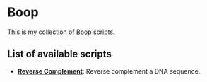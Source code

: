# Boop

This is my collection of [Boop](https://github.com/zoeyfyi/Boop-GTK) scripts.

List of available scripts
 - 
  - [**Reverse Complement**](./scripts/ReverseComplement.js): Reverse complement a DNA sequence. 
